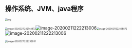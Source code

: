 ## 操作系统、JVM、java程序



<img src="https://images0.cnblogs.com/i/615156/201407/281543144623336.jpg" alt="img" style="zoom:50%;" />

<img src="C:\Users\乐柯磊\AppData\Roaming\Typora\typora-user-images\image-20200211222148872.png" alt="image-20200211222148872" style="zoom:50%;" />![image-20200211222213006](C:\Users\乐柯磊\AppData\Roaming\Typora\typora-user-images\image-20200211222213006.png)<img src="C:\Users\乐柯磊\AppData\Roaming\Typora\typora-user-images\image-20200211222148872.png" alt="image-20200211222148872" style="zoom:50%;" />![image-20200211222213006](C:\Users\乐柯磊\AppData\Roaming\Typora\typora-user-images\image-20200211222213006.png)

<img src="C:\Users\乐柯磊\AppData\Roaming\Typora\typora-user-images\image-20200211222233931.png" alt="image-20200211222233931" style="zoom:50%;" />